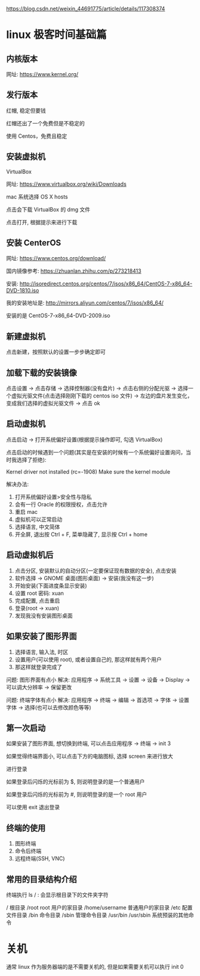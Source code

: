 https://blog.csdn.net/weixin_44691775/article/details/117308374

# linux 极客时间基础篇

## 内核版本

网址: https://www.kernel.org/

## 发行版本

红帽, 稳定但要钱

红帽还出了一个免费但是不稳定的

使用 Centos，免费且稳定

## 安装虚拟机

VirtualBox

网址: https://www.virtualbox.org/wiki/Downloads

mac 系统选择 OS X hosts

点击会下载 VirtualBox 的 dmg 文件

点击打开, 根据提示来进行下载

## 安装 CenterOS

网址: https://www.centos.org/download/

国内镜像参考: https://zhuanlan.zhihu.com/p/273218413

安装: http://isoredirect.centos.org/centos/7/isos/x86_64/CentOS-7-x86_64-DVD-1810.iso

我的安装地址是: http://mirrors.aliyun.com/centos/7/isos/x86_64/

安装的是 CentOS-7-x86_64-DVD-2009.iso

## 新建虚拟机

点击新建，按照默认的设置一步步确定即可

## 加载下载的安装镜像

点击设置 -> 点击存储 -> 选择控制器(没有盘片) -> 点击右侧的分配光驱 -> 选择一个虚拟光驱文件(点击选择刚刚下载的 centos iso 文件) -> 左边的盘片发生变化，变成我们选择的虚拟光驱文件 -> 点击 ok

## 启动虚拟机

点击启动 -> 打开系统偏好设置(根据提示操作即可, 勾选 VirtualBox)

点击启动的时候遇到一个问题(其实是在安装的时候有一个系统偏好设置询问，当时我选择了拒绝):

Kernel driver not installed (rc=-1908) Make sure the kernel module

解决办法:

1. 打开系统偏好设置>安全性与隐私
2. 会有一行 Oracle 的权限授权，点击允许
3. 重启 mac
4. 虚拟机可以正常启动
5. 选择语言, 中文简体
6. 开全屏, 退出按 Ctrl + F, 菜单隐藏了, 显示按 Ctrl + home

## 启动虚拟机后

1. 点击分区, 安装默认的自动分区(一定要保证现有数据的安全), 点击安装
2. 软件选择 -> GNOME 桌面(图形桌面) -> 安装(我没有这一步)
3. 开始安装(下面进度条显示安装)
4. 设置 root 密码: xuan
5. 完成配置, 点击重启
6. 登录(root -> xuan)
7. 发现我没有安装图形桌面

## 如果安装了图形界面

1. 选择语言, 输入法, 时区
2. 设置用户(可以使用 root), 或者设置自己的, 那这样就有两个用户
3. 那这样就登录完成了

问题: 图形界面有点小
解决: 应用程序 -> 系统工具 -> 设置 -> 设备 -> Display -> 可以调大分辨率 -> 保留更改

问题: 终端字体有点小
解决: 应用程序 -> 终端 -> 编辑 -> 首选项 -> 字体 -> 设置字体 -> 选择(也可以去修改颜色等等)

## 第一次启动

如果安装了图形界面, 想切换到终端, 可以点击应用程序 -> 终端 -> init 3

如果觉得终端界面小, 可以点击下方的电脑图标, 选择 screen 来进行放大

进行登录

如果登录后闪烁的光标前为 $, 则说明登录的是一个普通用户

如果登录后闪烁的光标前为 #, 则说明登录的是一个 root 用户

可以使用 exit 退出登录

## 终端的使用

1. 图形终端
2. 命令后终端
3. 远程终端(SSH, VNC)

## 常用的目录结构介绍

终端执行 ls / : 会显示根目录下的文件夹字符

/ 根目录
/root root 用户的家目录
/home/username 普通用户的家目录
/etc 配置文件目录
/bin 命令目录
/sbin 管理命令目录
/usr/bin /usr/sbin 系统预装的其他命令

# 关机

通常 linux 作为服务器端的是不需要关机的, 但是如果需要关机可以执行 init 0
